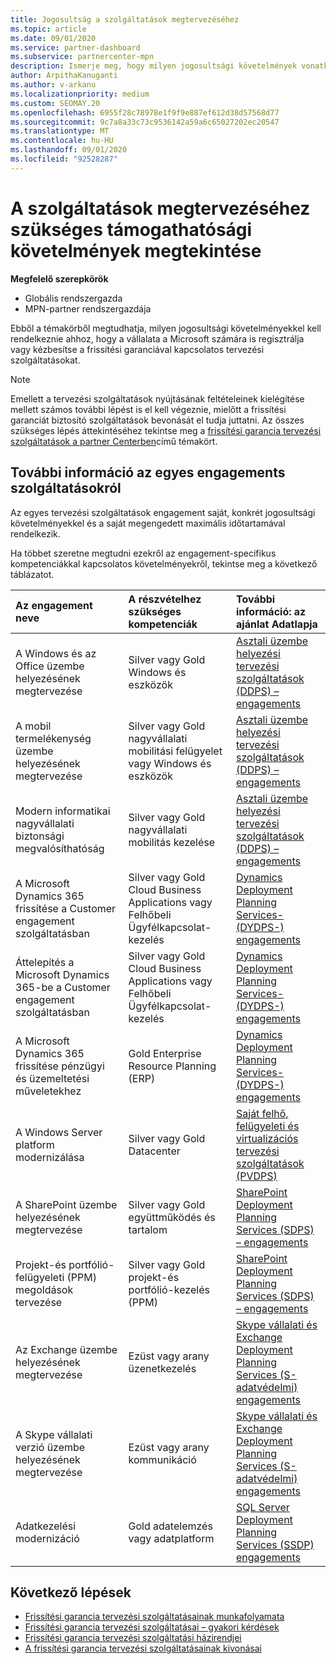 ```yaml
---
title: Jogosultság a szolgáltatások megtervezéséhez
ms.topic: article
ms.date: 09/01/2020
ms.service: partner-dashboard
ms.subservice: partnercenter-mpn
description: Ismerje meg, hogy milyen jogosultsági követelmények vonatkoznak az egyes frissítési garanciák megtervezésére, ha a vállalat vállalati ügyfeleket szeretne ajánlani.
author: ArpithaKanuganti
ms.author: v-arkanu
ms.localizationpriority: medium
ms.custom: SEOMAY.20
ms.openlocfilehash: 6955f28c78978e1f9f9e887ef612d38d57568d77
ms.sourcegitcommit: 9c7a8a33c73c9536142a59a6c65027202ec20547
ms.translationtype: MT
ms.contentlocale: hu-HU
ms.lasthandoff: 09/01/2020
ms.locfileid: "92528287"
---
```

# <a name="view-eligibility-requirements-for-planning-services-engagements"></a>A szolgáltatások megtervezéséhez szükséges támogathatósági követelmények megtekintése

**Megfelelő szerepkörök**

- Globális rendszergazda
- MPN-partner rendszergazdája

Ebből a témakörből megtudhatja, milyen jogosultsági követelményekkel kell rendelkeznie ahhoz, hogy a vállalata a Microsoft számára is regisztrálja vagy kézbesítse a frissítési garanciával kapcsolatos tervezési szolgáltatásokat.

>[!NOTE]
> Emellett a tervezési szolgáltatások nyújtásának feltételeinek kielégítése mellett számos további lépést is el kell végeznie, mielőtt a frissítési garanciát biztosító szolgáltatások bevonását el tudja juttatni. Az összes szükséges lépés áttekintéséhez tekintse meg a [frissítési garancia tervezési szolgáltatások a partner Centerben](software-assurance-dps.md)című témakört.

## <a name="learn-more-about-each-engagement"></a>További információ az egyes engagements szolgáltatásokról

Az egyes tervezési szolgáltatások engagement saját, konkrét jogosultsági követelményekkel és a saját megengedett maximális időtartamával rendelkezik.

Ha többet szeretne megtudni ezekről az engagement-specifikus kompetenciákkal kapcsolatos követelményekről, tekintse meg a következő táblázatot.

| Az engagement neve | A részvételhez szükséges kompetenciák | További információ: az ajánlat Adatlapja |
|:--- |:--- |:--- |
| A Windows és az Office üzembe helyezésének megtervezése  | Silver vagy Gold Windows és eszközök  |  [Asztali üzembe helyezési tervezési szolgáltatások (DDPS) – engagements](https://go.microsoft.com/fwlink/?linkid=2116072)
| A mobil termelékenység üzembe helyezésének megtervezése  | Silver vagy Gold nagyvállalati mobilitási felügyelet vagy Windows és eszközök  | [Asztali üzembe helyezési tervezési szolgáltatások (DDPS) – engagements](https://go.microsoft.com/fwlink/?linkid=2116072) |  
| Modern informatikai nagyvállalati biztonsági megvalósíthatóság |  Silver vagy Gold nagyvállalati mobilitás kezelése  | [Asztali üzembe helyezési tervezési szolgáltatások (DDPS) – engagements](https://go.microsoft.com/fwlink/?linkid=2116072) |  
| A Microsoft Dynamics 365 frissítése a Customer engagement szolgáltatásban  | Silver vagy Gold Cloud Business Applications vagy Felhőbeli Ügyfélkapcsolat-kezelés  | [Dynamics Deployment Planning Services-(DYDPS-) engagements](https://go.microsoft.com/fwlink/?linkid=2116073)
| Áttelepítés a Microsoft Dynamics 365-be a Customer engagement szolgáltatásban  | Silver vagy Gold Cloud Business Applications vagy Felhőbeli Ügyfélkapcsolat-kezelés  | [Dynamics Deployment Planning Services-(DYDPS-) engagements](https://go.microsoft.com/fwlink/?linkid=2116073)
| A Microsoft Dynamics 365 frissítése pénzügyi és üzemeltetési műveletekhez  | Gold Enterprise Resource Planning (ERP)  | [Dynamics Deployment Planning Services-(DYDPS-) engagements](https://go.microsoft.com/fwlink/?linkid=2116073)  |
| A Windows Server platform modernizálása | Silver vagy Gold Datacenter | [Saját felhő, felügyeleti és virtualizációs tervezési szolgáltatások (PVDPS)](https://go.microsoft.com/fwlink/?linkid=2115982) |
| A SharePoint üzembe helyezésének megtervezése  | Silver vagy Gold együttműködés és tartalom  | [SharePoint Deployment Planning Services (SDPS) – engagements](https://go.microsoft.com/fwlink/?linkid=2116074)  |
| Projekt-és portfólió-felügyeleti (PPM) megoldások tervezése  | Silver vagy Gold projekt-és portfólió-kezelés (PPM)  | [SharePoint Deployment Planning Services (SDPS) – engagements](https://go.microsoft.com/fwlink/?linkid=2116074)  |
| Az Exchange üzembe helyezésének megtervezése  | Ezüst vagy arany üzenetkezelés  | [Skype vállalati és Exchange Deployment Planning Services (S-adatvédelmi) engagements](https://go.microsoft.com/fwlink/?linkid=2116075)  |
A Skype vállalati verzió üzembe helyezésének megtervezése  | Ezüst vagy arany kommunikáció  | [Skype vállalati és Exchange Deployment Planning Services (S-adatvédelmi) engagements](https://go.microsoft.com/fwlink/?linkid=2116075)  |
| Adatkezelési modernizáció  | Gold adatelemzés vagy adatplatform  | [SQL Server Deployment Planning Services (SSDP) engagements](https://go.microsoft.com/fwlink/?linkid=2116076)  |

## <a name="next-steps"></a>Következő lépések

- [Frissítési garancia tervezési szolgáltatásainak munkafolyamata](https://go.microsoft.com/fwlink/?linkid=2115983)
- [Frissítési garancia tervezési szolgáltatásai – gyakori kérdések](https://go.microsoft.com/fwlink/?linkid=2116077)
- [Frissítési garancia tervezési szolgáltatási házirendjei](https://go.microsoft.com/fwlink/?linkid=2115984)
- [A frissítési garancia tervezési szolgáltatásainak kivonásai](https://query.prod.cms.rt.microsoft.com/cms/api/am/binary/RE4sln9)

